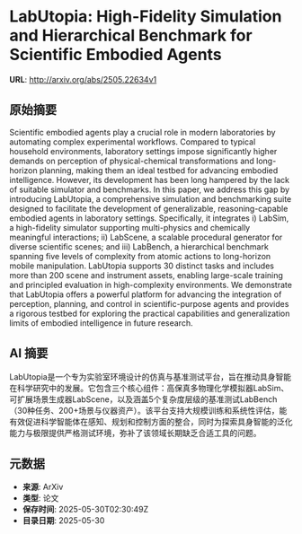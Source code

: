 # LabUtopia: High-Fidelity Simulation and Hierarchical Benchmark for Scientific Embodied Agents

**URL**: http://arxiv.org/abs/2505.22634v1

## 原始摘要

Scientific embodied agents play a crucial role in modern laboratories by
automating complex experimental workflows. Compared to typical household
environments, laboratory settings impose significantly higher demands on
perception of physical-chemical transformations and long-horizon planning,
making them an ideal testbed for advancing embodied intelligence. However, its
development has been long hampered by the lack of suitable simulator and
benchmarks. In this paper, we address this gap by introducing LabUtopia, a
comprehensive simulation and benchmarking suite designed to facilitate the
development of generalizable, reasoning-capable embodied agents in laboratory
settings. Specifically, it integrates i) LabSim, a high-fidelity simulator
supporting multi-physics and chemically meaningful interactions; ii) LabScene,
a scalable procedural generator for diverse scientific scenes; and iii)
LabBench, a hierarchical benchmark spanning five levels of complexity from
atomic actions to long-horizon mobile manipulation. LabUtopia supports 30
distinct tasks and includes more than 200 scene and instrument assets, enabling
large-scale training and principled evaluation in high-complexity environments.
We demonstrate that LabUtopia offers a powerful platform for advancing the
integration of perception, planning, and control in scientific-purpose agents
and provides a rigorous testbed for exploring the practical capabilities and
generalization limits of embodied intelligence in future research.


## AI 摘要

LabUtopia是一个专为实验室环境设计的仿真与基准测试平台，旨在推动具身智能在科学研究中的发展。它包含三个核心组件：高保真多物理化学模拟器LabSim、可扩展场景生成器LabScene，以及涵盖5个复杂度层级的基准测试LabBench（30种任务、200+场景与仪器资产）。该平台支持大规模训练和系统性评估，能有效促进科学智能体在感知、规划和控制方面的整合，同时为探索具身智能的泛化能力与极限提供严格测试环境，弥补了该领域长期缺乏合适工具的问题。

## 元数据

- **来源**: ArXiv
- **类型**: 论文
- **保存时间**: 2025-05-30T02:30:49Z
- **目录日期**: 2025-05-30

